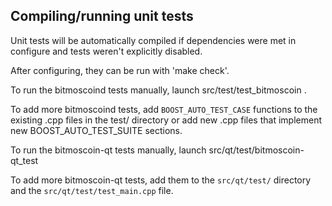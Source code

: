 Compiling/running unit tests
------------------------------------

Unit tests will be automatically compiled if dependencies were met in configure
and tests weren't explicitly disabled.

After configuring, they can be run with 'make check'.

To run the bitmoscoind tests manually, launch src/test/test_bitmoscoin .

To add more bitmoscoind tests, add `BOOST_AUTO_TEST_CASE` functions to the existing
.cpp files in the test/ directory or add new .cpp files that
implement new BOOST_AUTO_TEST_SUITE sections.

To run the bitmoscoin-qt tests manually, launch src/qt/test/bitmoscoin-qt_test

To add more bitmoscoin-qt tests, add them to the `src/qt/test/` directory and
the `src/qt/test/test_main.cpp` file.
